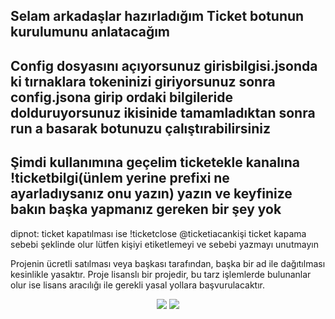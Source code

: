 ## Selam arkadaşlar hazırladığım Ticket botunun kurulumunu anlatacağım


## Config dosyasını açıyorsunuz girisbilgisi.jsonda ki tırnaklara tokeninizi giriyorsunuz sonra config.jsona girip ordaki bilgileride dolduruyorsunuz ikisinide tamamladıktan sonra run a basarak botunuzu çalıştırabilirsiniz

## Şimdi kullanımına geçelim ticketekle kanalına !ticketbilgi(ünlem yerine prefixi ne ayarladıysanız onu yazın) yazın ve keyfinize bakın başka yapmanız gereken bir şey yok

dipnot: ticket kapatılması ise !ticketclose @ticketiacankişi ticket kapama sebebi şeklinde olur lütfen kişiyi etiketlemeyi ve sebebi yazmayı unutmayın

 Projenin ücretli satılması veya başkası tarafından, başka bir ad ile dağıtılması kesinlikle yasaktır. Proje lisanslı bir projedir, bu tarz işlemlerde bulunanlar olur ise lisans aracılığı ile gerekli yasal yollara başvurulacaktır.
<p align="center">
  <a href="https://discord.gg/7bjT7cBRcF"><img src="https://img.shields.io/badge/Serendia%20Squad%20-1d202b.svg?&style=for-the-badge&logo=discord&logoColor=white"></a>
  <a href="https://discord.com/users/786601295737651201"><img src="https://img.shields.io/badge/Klanter%20-7289DA.svg?&style=for-the-badge&logo=discord&logoColor=white"></a>
</p>
